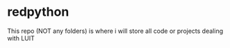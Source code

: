 # redpython
This repo (NOT any folders) is where i will store all code or projects dealing with LUIT
